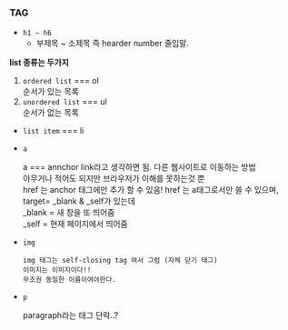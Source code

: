 ### TAG

   - `h1 ~ h6` 
      - 부제목 ~ 소제목 즉 hearder number 줄임말.
 
 **list 종류는 두가지**
   
  1. `ordered list` === ol <br>
  순서가 있는 목록 <br>
  2. `unordered list`  === ul <br>
  순서가 없는 목록 
  
  - `list item` === li
      
   - `a`    
      
      a === annchor link라고 생각하면 됨. 다른 웹사이트로 이동하는 방법 <br>
      아무거나 적어도 되지만 브라우저가  이해를 못하는것 뿐<br>
      href 는 anchor 태그에만 추가 할 수 있음! 
      href 는 a태그로서만 쓸 수 있으며, target= _blank & _self가 있는데<br>
      _blank = 새 창을 또 띄어줌 <br>
      _self = 현재 페이지에서 띄어줌<br>

  - `img`

        img 태그는 self-closing tag 여서 그럼 (자체 닫기 태그) 
        이미지는 이미지이다!! 
        무조권 동일한 이름이여야한다.   
        
 - `p` 

      paragraph라는 태그 단락..?
